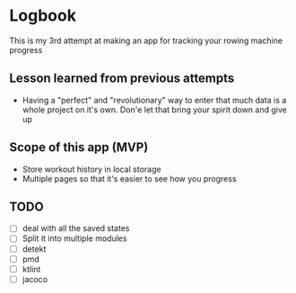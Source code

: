 # Logbook

This is my 3rd attempt at making an app for tracking your rowing machine progress

## Lesson learned from previous attempts

- Having a "perfect" and "revolutionary" way to enter that much data is a whole project on it's own. Don'e let that
bring your spirit down and give up

## Scope of this app (MVP)

- Store workout history in local storage
- Multiple pages so that it's easier to see how you progress

## TODO

- [ ] deal with all the saved states
- [ ] Split it into multiple modules
- [ ] detekt
- [ ] pmd
- [ ] ktlint
- [ ] jacoco